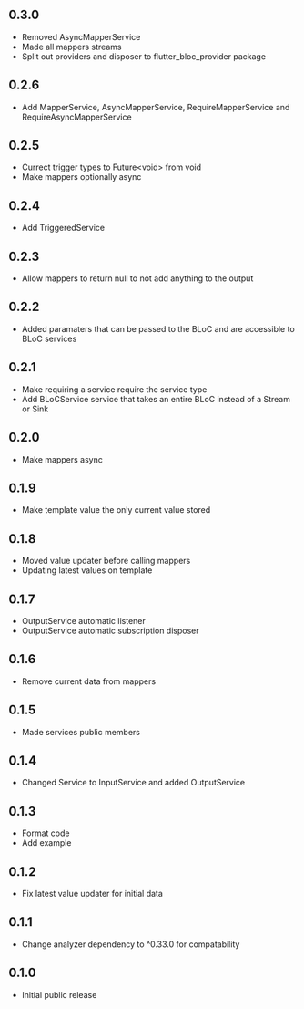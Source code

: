 ## 0.3.0

* Removed AsyncMapperService
* Made all mappers streams
* Split out providers and disposer to flutter_bloc_provider package

## 0.2.6

* Add MapperService, AsyncMapperService, RequireMapperService and RequireAsyncMapperService

## 0.2.5

* Currect trigger types to Future\<void\> from void
* Make mappers optionally async

## 0.2.4

* Add TriggeredService

## 0.2.3

* Allow mappers to return null to not add anything to the output

## 0.2.2

* Added paramaters that can be passed to the BLoC and are accessible to BLoC services

## 0.2.1

* Make requiring a service require the service type
* Add BLoCService service that takes an entire BLoC instead of a Stream or Sink

## 0.2.0

* Make mappers async

## 0.1.9

* Make template value the only current value stored

## 0.1.8

* Moved value updater before calling mappers
* Updating latest values on template

## 0.1.7

* OutputService automatic listener
* OutputService automatic subscription disposer

## 0.1.6

* Remove current data from mappers

## 0.1.5

* Made services public members

## 0.1.4

* Changed Service to InputService and added OutputService

## 0.1.3

* Format code
* Add example

## 0.1.2

* Fix latest value updater for initial data

## 0.1.1

* Change analyzer dependency to ^0.33.0 for compatability

## 0.1.0

* Initial public release